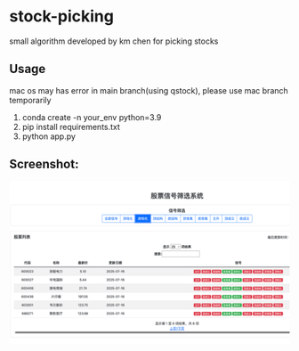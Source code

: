 # stock-picking
small algorithm developed by km chen for picking stocks

## Usage
mac os may has error in main branch(using qstock), please use mac branch temporarily
1. conda create -n your_env python=3.9
2. pip install requirements.txt
3. python app.py

## Screenshot:
![image](./signal.png)
